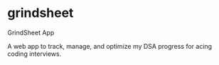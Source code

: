 # grindsheet

GrindSheet App

A web app to track, manage, and optimize my DSA progress for acing coding interviews.